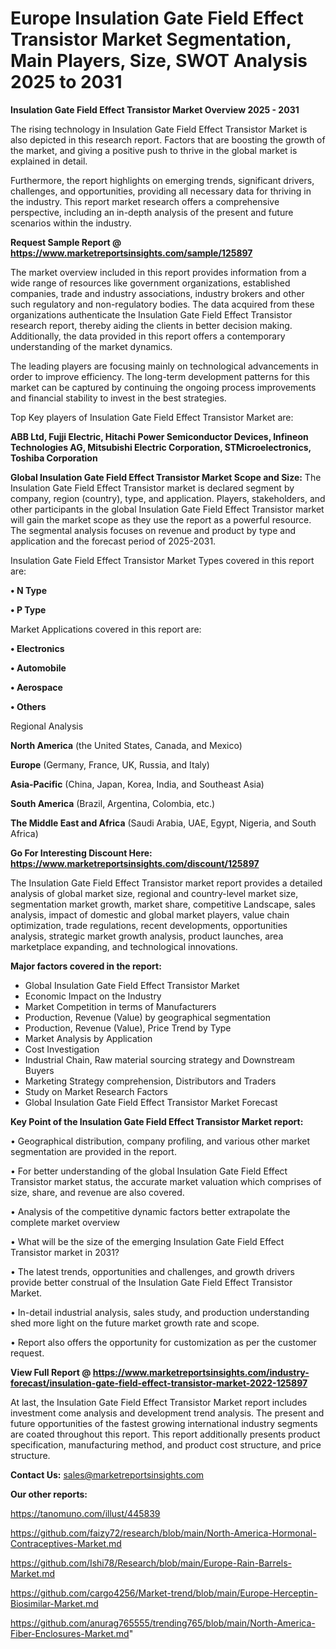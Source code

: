 # Europe Insulation Gate Field Effect Transistor Market Segmentation, Main Players, Size, SWOT Analysis 2025 to 2031

<Strong> Insulation Gate Field Effect Transistor Market Overview 2025 - 2031</strong>

The rising technology in Insulation Gate Field Effect Transistor Market is also depicted in this research report. Factors that are boosting the growth of the market, and giving a positive push to thrive in the global market is explained in detail.

Furthermore, the report highlights on emerging trends, significant drivers, challenges, and opportunities, providing all necessary data for thriving in the industry. This report market research offers a comprehensive perspective, including an in-depth analysis of the present and future scenarios within the industry.

<strong>Request Sample Report @ <a href=https://www.marketreportsinsights.com/sample/125897>https://www.marketreportsinsights.com/sample/125897</a></strong>

The market overview included in this report provides information from a wide range of resources like government organizations, established companies, trade and industry associations, industry brokers and other such regulatory and non-regulatory bodies. The data acquired from these organizations authenticate the Insulation Gate Field Effect Transistor research report, thereby aiding the clients in better decision making. Additionally, the data provided in this report offers a contemporary understanding of the market dynamics.

The leading players are focusing mainly on technological advancements in order to improve efficiency. The long-term development patterns for this market can be captured by continuing the ongoing process improvements and financial stability to invest in the best strategies.

Top Key players of Insulation Gate Field Effect Transistor Market are:

<strong>ABB Ltd, Fujji Electric, Hitachi Power Semiconductor Devices, Infineon Technologies AG, Mitsubishi Electric Corporation, STMicroelectronics, Toshiba Corporation</strong>

<strong><b>Global Insulation Gate Field Effect Transistor Market Scope and Size:</b></strong>
The Insulation Gate Field Effect Transistor market is declared segment by company, region (country), type, and application. Players, stakeholders, and other participants in the global Insulation Gate Field Effect Transistor market will gain the market scope as they use the report as a powerful resource. The segmental analysis focuses on revenue and product by type and application and the forecast period of 2025-2031.

Insulation Gate Field Effect Transistor Market Types covered in this report are:

<strong>• N Type

• P Type</strong>

Market Applications covered in this report are:

<strong>• Electronics

• Automobile

• Aerospace

• Others</strong> 

Regional Analysis

<strong>North America</strong> (the United States, Canada, and Mexico)

<strong>Europe</strong> (Germany, France, UK, Russia, and Italy)

<strong>Asia-Pacific</strong> (China, Japan, Korea, India, and Southeast Asia)

<strong>South America</strong> (Brazil, Argentina, Colombia, etc.)

<strong>The Middle East and Africa</strong> (Saudi Arabia, UAE, Egypt, Nigeria, and South Africa)

<strong>Go For Interesting Discount Here: <a href=https://www.marketreportsinsights.com/discount/125897>https://www.marketreportsinsights.com/discount/125897</a></strong>

The Insulation Gate Field Effect Transistor market report provides a detailed analysis of global market size, regional and country-level market size, segmentation market growth, market share, competitive Landscape, sales analysis, impact of domestic and global market players, value chain optimization, trade regulations, recent developments, opportunities analysis, strategic market growth analysis, product launches, area marketplace expanding, and technological innovations.

<strong><b>Major factors covered in the report:</b></strong>
<ul>
  <li>Global Insulation Gate Field Effect Transistor Market </li>
  <li>Economic Impact on the Industry</li>
  <li>Market Competition in terms of Manufacturers</li>
  <li>Production, Revenue (Value) by geographical segmentation</li>
  <li>Production, Revenue (Value), Price Trend by Type</li>
  <li>Market Analysis by Application</li>
  <li>Cost Investigation</li>
  <li>Industrial Chain, Raw material sourcing strategy and Downstream Buyers</li>
  <li>Marketing Strategy comprehension, Distributors and Traders</li>
  <li>Study on Market Research Factors</li>
  <li>Global Insulation Gate Field Effect Transistor Market Forecast</li>
</ul>

<strong><b>Key Point of the Insulation Gate Field Effect Transistor Market report:</b></strong>

• Geographical distribution, company profiling, and various other market segmentation are provided in the report.

• For better understanding of the global Insulation Gate Field Effect Transistor market status, the accurate market valuation which comprises of size, share, and revenue are also covered.

• Analysis of the competitive dynamic factors better extrapolate the complete market overview

• What will be the size of the emerging Insulation Gate Field Effect Transistor market in 2031?

• The latest trends, opportunities and challenges, and growth drivers provide better construal of the Insulation Gate Field Effect Transistor Market.

• In-detail industrial analysis, sales study, and production understanding shed more light on the future market growth rate and scope.

• Report also offers the opportunity for customization as per the customer request.

<strong><b>View Full Report @ <a href=https://www.marketreportsinsights.com/industry-forecast/insulation-gate-field-effect-transistor-market-2022-125897>https://www.marketreportsinsights.com/industry-forecast/insulation-gate-field-effect-transistor-market-2022-125897</a></b></strong>


At last, the Insulation Gate Field Effect Transistor Market report includes investment come analysis and development trend analysis. The present and future opportunities of the fastest growing international industry segments are coated throughout this report. This report additionally presents product specification, manufacturing method, and product cost structure, and price structure.

<strong>Contact Us:</strong>
sales@marketreportsinsights.com

<strong>Our other reports:</strong>

<a href=https://tanomuno.com/illust/445839>https://tanomuno.com/illust/445839</a>

<a href=https://github.com/faizy72/research/blob/main/North-America-Hormonal-Contraceptives-Market.md>https://github.com/faizy72/research/blob/main/North-America-Hormonal-Contraceptives-Market.md</a>

<a href=https://github.com/Ishi78/Research/blob/main/Europe-Rain-Barrels-Market.md>https://github.com/Ishi78/Research/blob/main/Europe-Rain-Barrels-Market.md</a>

<a href=https://github.com/cargo4256/Market-trend/blob/main/Europe-Herceptin-Biosimilar-Market.md>https://github.com/cargo4256/Market-trend/blob/main/Europe-Herceptin-Biosimilar-Market.md</a>

<a href=https://github.com/anurag765555/trending765/blob/main/North-America-Fiber-Enclosures-Market.md>https://github.com/anurag765555/trending765/blob/main/North-America-Fiber-Enclosures-Market.md</a>"
